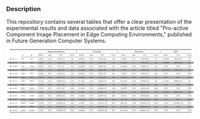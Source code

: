 ### Description 

This repository contains several tables that offer a clear presentation of the experimental results and data associated with the article titled "Pro-active Component Image Placement in Edge Computing Environments," published in Future Generation Computer Systems.


![alt text](Barabasi-Albert.png)

